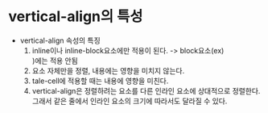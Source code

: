 # vertical-align의 특성

* vertical-align 속성의 특징
    1. inline이나 inline-block요소에만 적용이 된다. -> block요소(ex)<div>)에는 적용 안됨
    2. 요소 자체만을 정렬, 내용에는 영향을 미치지 않는다.
    3. tale-cell에 적용할 때는 내용에 영향을 미친다.
    4. vertical-align은 정렬하려는 요소를 다른 인라인 요소에 상대적으로 정렬한다.<br>
그래서 같은 줄에서 인라인 요소의 크기에 따라서도 달라질 수 있다.